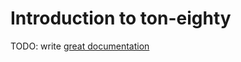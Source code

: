 # Introduction to ton-eighty

TODO: write [great documentation](http://jacobian.org/writing/great-documentation/what-to-write/)

